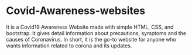 # Covid-Awareness-websites
It is a Covid19 Awareness Website made with simple HTML, CSS, and bootstrap. It gives detail information about precautions, symptoms and the causes of Coronavirus. In short, it is the go-to website for anyone who wants information related to corona and its updates.
